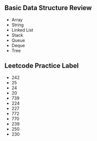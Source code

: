 ## Basic Data Structure Review
- Array
- String
- Linked List
- Stack
- Queue
- Deque
- Tree

## Leetcode Practice Label
- 242
- 25 
- 24 
- 20
- 739 
- 224 
- 227 
- 772 
- 770 
- 239 
- 250 
- 230